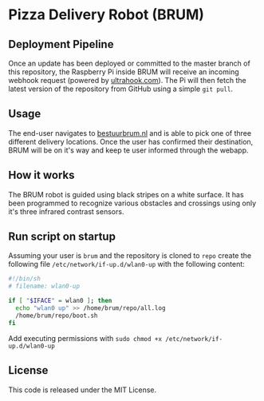 # Pizza Delivery Robot (BRUM)



## Deployment Pipeline
Once an update has been deployed or committed to the master branch of this repository, the Raspberry Pi inside BRUM will receive an incoming webhook request (powered by [ultrahook.com](http://ultrahook.com)). The Pi will then fetch the latest version of the repository from GitHub using a simple `git pull`.

## Usage
The end-user navigates to [bestuurbrum.nl](https://bestuurbrum.nl) and is able to pick one of three different delivery locations. Once the user has confirmed their destination, BRUM will be on it's way and keep te user informed through the webapp.

## How it works
The BRUM robot is guided using black stripes on a white surface. It has been programmed to recognize various obstacles and crossings using only it's three infrared contrast sensors.

## Run script on startup
Assuming your user is `brum` and the repository is cloned to `repo` create the following file `/etc/network/if-up.d/wlan0-up` with the following content:

```sh
#!/bin/sh
# filename: wlan0-up

if [ "$IFACE" = wlan0 ]; then
  echo "wlan0 up" >> /home/brum/repo/all.log
  /home/brum/repo/boot.sh
fi
```
Add executing permissions with `sudo chmod +x /etc/network/if-up.d/wlan0-up`

## License
This code is released under the MIT License.
